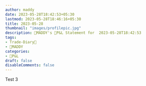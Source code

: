 ```yaml
---
author: maddy
date: 2023-05-28T18:42:53+05:30
lastmod: 2023-05-28T18:46:16+05:30
title: 2023-05-28
thumbnail: "images/profilepic.jpg"
description: 🧔MADDY's 💸P&L Statement for  2023-05-28T18:42:53 
tags:
- Trade-Diary📗
- 🧔MADDY
categories: 
- 💸P&L
draft: false
disableComments: false
---
```


Test 3